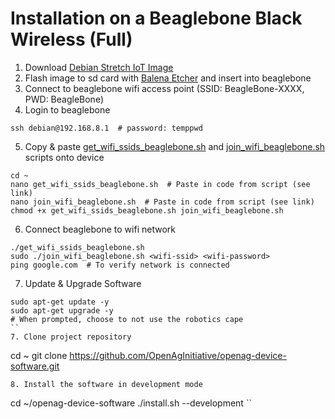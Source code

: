 # Installation on a Beaglebone Black Wireless (Full)
1. Download [Debian Stretch IoT Image](https://beagleboard.org/latest-images)
2. Flash image to sd card with [Balena Etcher](https://www.balena.io/etcher/) and insert into beaglebone
3. Connect to beaglebone wifi access point (SSID: BeagleBone-XXXX, PWD: BeagleBone)
4. Login to beaglebone
```
ssh debian@192.168.8.1  # password: temppwd
```
5. Copy & paste [get_wifi_ssids_beaglebone.sh](../scripts/network/get_wifi_ssids_beaglebone.sh) and [join_wifi_beaglebone.sh](../scripts/network/join_wifi_beaglebone.sh) scripts onto device
```
cd ~
nano get_wifi_ssids_beaglebone.sh  # Paste in code from script (see link)
nano join_wifi_beaglebone.sh  # Paste in code from script (see link)
chmod +x get_wifi_ssids_beaglebone.sh join_wifi_beaglebone.sh
```
6. Connect beaglebone to wifi network
```
./get_wifi_ssids_beaglebone.sh
sudo ./join_wifi_beaglebone.sh <wifi-ssid> <wifi-password>
ping google.com  # To verify network is connected
```
7. Update & Upgrade Software
```
sudo apt-get update -y
sudo apt-get upgrade -y
# When prompted, choose to not use the robotics cape
``
7. Clone project repository
```
cd ~
git clone https://github.com/OpenAgInitiative/openag-device-software.git
```
8. Install the software in development mode
```
cd ~/openag-device-software
./install.sh --development
``
